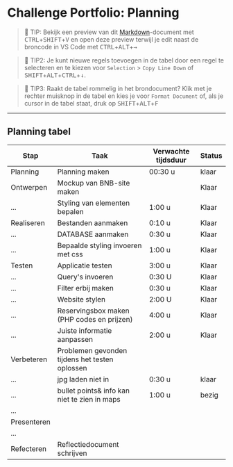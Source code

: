 # Challenge Portfolio: Planning

> :rocket: TIP: Bekijk een preview van dit [Markdown](https://guides.github.com/features/mastering-markdown/)-document met <kbd>CTRL</kbd>+<kbd>SHIFT</kbd>+<kbd>V</kbd> en open deze preview terwijl je edit naast de broncode in VS Code met <kbd>CTRL</kbd>+<kbd>ALT</kbd>+<kbd>→</kbd>

> :rocket: TIP2: Je kunt nieuwe regels toevoegen in de tabel door een regel te selecteren en te kiezen voor `Selection` > `Copy Line Down` of <kbd>SHIFT</kbd>+<kbd>ALT</kbd>+<kbd>CTRL</kbd>+<kbd>↓</kbd>. 

> :rocket: TIP3: Raakt de tabel rommelig in het brondocument? Klik met je rechter muisknop in de tabel en kies je voor `Format Document` of, als je cursor in de tabel staat, druk op <kbd>SHIFT</kbd>+<kbd>ALT</kbd>+<kbd>F</kbd>

----

## Planning tabel

| Stap        | Taak                                           | Verwachte tijdsduur | Status |
| ----------- | ---------------------------------------------- | ------------------- | ------ |
| Planning    | Planning maken                                 | 00:30 u             | klaar  |
| Ontwerpen   | Mockup van BNB-site maken                      |                     | Klaar  |
| ...         | Styling van elementen bepalen                  | 1:00 u              | Klaar  |
| Realiseren  | Bestanden aanmaken                             | 0:10 u              | Klaar  |
| ...         | DATABASE aanmaken                              | 0:30 u              | Klaar  |
| ...         | Bepaalde styling invoeren met css              | 1:00 u              | Klaar  |
| Testen      | Applicatie testen                              | 3:00 u              | Klaar  |
| ...         | Query's invoeren                               | 0:30 U              | Klaar  |
| ...         | Filter erbij maken                             | 0:30 u              | Klaar  |
| ...         | Website stylen                                 | 2:00 U              | Klaar  |
| ...         | Reservingsbox maken (PHP codes en prijzen)     | 4:00 u              | Klaar  |
| ...         | Juiste informatie aanpassen                    | 2:00 u              | Klaar  |
| Verbeteren  | Problemen gevonden tijdens het testen oplossen |                     |        |
| ...         | jpg laden niet in                              | 0:30 u              | klaar  |
| ...         | bullet points& info kan niet te zien in maps   | 1:00 u              | bezig  |
| ...         |                                                |                     |        |
| Presenteren |                                                |                     |        |
| ...         |                                                |                     |        |
| Refecteren  | Reflectiedocument schrijven                    |                     |        |
